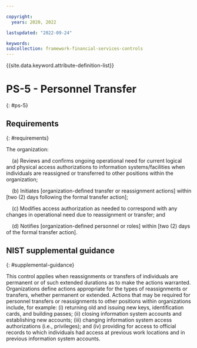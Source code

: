 ```yaml
---

copyright:
  years: 2020, 2022

lastupdated: "2022-09-24"

keywords: 
subcollection: framework-financial-services-controls
---
```


{{site.data.keyword.attribute-definition-list}}

# PS-5 - Personnel Transfer
{: #ps-5}

## Requirements
{: #requirements}

The organization:

&nbsp;&nbsp;&nbsp;&nbsp;(a) Reviews and confirms ongoing operational need for current logical and physical access authorizations to information systems/facilities when individuals are reassigned or transferred to other positions within the organization;

&nbsp;&nbsp;&nbsp;&nbsp;(b) Initiates [organization-defined transfer or reassignment actions] within [two (2) days following the formal transfer action];

&nbsp;&nbsp;&nbsp;&nbsp;(c) Modifies access authorization as needed to correspond with any changes in operational need due to reassignment or transfer; and

&nbsp;&nbsp;&nbsp;&nbsp;(d) Notifies [organization-defined personnel or roles] within [two (2) days of the formal transfer action].

## NIST supplemental guidance
{: #supplemental-guidance}

This control applies when reassignments or transfers of individuals are permanent or of such extended durations as to make the actions warranted. Organizations define actions appropriate for the types of reassignments or transfers, whether permanent or extended. Actions that may be required for personnel transfers or reassignments to other positions within organizations include, for example: (i) returning old and issuing new keys, identification cards, and building passes; (ii) closing information system accounts and establishing new accounts; (iii) changing information system access authorizations (i.e., privileges); and (iv) providing for access to official records to which individuals had access at previous work locations and in previous information system accounts.

